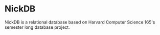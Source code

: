 NickDB
======
NickDB is a relational database based on Harvard Computer Science 165's semester long
database project.
